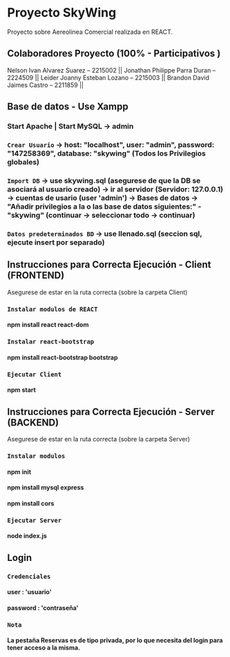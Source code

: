 # Proyecto SkyWing
Proyecto sobre Aereolinea Comercial realizada en REACT.

## Colaboradores Proyecto (100% - Participativos )
Nelson Ivan Alvarez Suarez – 2215002 ||
 Jonathan Philippe Parra Duran – 2224509 ||
 Leider Joanny Esteban Lozano – 2215003  ||
 Brandon David Jaimes Castro – 2211859 ||

## Base de datos - Use Xampp

### Start Apache | Start MySQL -> admin 
### `Crear Usuario` -> host: "localhost", user: "admin", password: "147258369", database: "skywing" (Todos los Privilegios globales)
### `Import DB` -> use skywing.sql (asegurese de que la DB se asociará al usuario creado) -> ir al servidor (Servidor: 127.0.0.1) -> cuentas de usario (user 'admin') -> Bases de datos  -> "Añadir privilegios a la o las base de datos siguientes:" - "skywing" (continuar -> seleccionar todo -> continuar) 
### `Datos predeterminados BD` -> use llenado.sql (seccion sql, ejecute insert por separado)

## Instrucciones para Correcta Ejecución - Client (FRONTEND)
Asegurese de estar en la ruta correcta (sobre la carpeta Client)

### `Instalar modulos de REACT`
#### npm install react react-dom 
### `Instalar react-bootstrap`
#### npm install react-bootstrap bootstrap
### `Ejecutar Client`
#### npm start

## Instrucciones para Correcta Ejecución - Server (BACKEND)
Asegurese de estar en la ruta correcta (sobre la carpeta Server)
### `Instalar modulos`
#### npm init
#### npm install mysql express
#### npm install cors
### `Ejecutar Server`
#### node index.js

## Login
### `Credenciales`
#### user : 'usuario'
#### password : 'contraseña'
### `Nota`
#### La pestaña Reservas es de tipo privada, por lo que necesita del login para tener acceso a la misma. 
